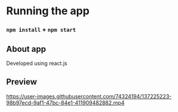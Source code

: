 # Running the app

### `npm install` + `npm start`

## About app

Developed using react.js

## Preview


https://user-images.githubusercontent.com/74324194/137225223-98b97ecd-9af1-47bc-84e1-411909482882.mp4

